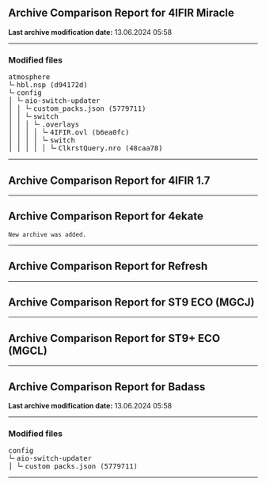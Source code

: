 <h2>Archive Comparison Report for <b>4IFIR Miracle</b></h2><b>Last archive modification date:</b> 13.06.2024 05:58<hr>

<h3>Modified files</h3>
<pre>atmosphere
└╴hbl.nsp (d94172d)
└╴config
│ └╴aio-switch-updater
│ │ └╴custom_packs.json (5779711)
│ │ └╴switch
│ │ │ └╴.overlays
│ │ │ │ └╴4IFIR.ovl (b6ea0fc)
│ │ │ │ └╴switch
│ │ │ │ │ └╴ClkrstQuery.nro (48caa78)
</pre>
<hr>

<h2>Archive Comparison Report for <b>4IFIR 1.7</b></h2><hr>

<h2>Archive Comparison Report for <b>4ekate</b></h2><code>New archive was added.</code><hr>

<h2>Archive Comparison Report for <b>Refresh</b></h2><hr>

<h2>Archive Comparison Report for <b>ST9 ECO (MGCJ)</b></h2><hr>

<h2>Archive Comparison Report for <b>ST9+ ECO (MGCL)</b></h2><hr>

<h2>Archive Comparison Report for <b>Badass</b></h2><b>Last archive modification date:</b> 13.06.2024 05:58<hr>

<h3>Modified files</h3>
<pre>config
└╴aio-switch-updater
│ └╴custom_packs.json (5779711)
</pre>
<hr>

